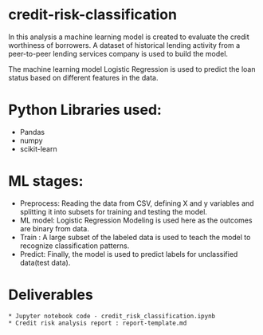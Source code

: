 # credit-risk-classification

In this analysis a machine learning model is created to evaluate the credit worthiness of borrowers. A dataset of historical lending activity from a peer-to-peer lending services company is used to build the model.

The machine learning model Logistic Regression is used to predict the loan status based on different features in the data.

# Python Libraries used:
  * Pandas
  * numpy
  * scikit-learn

# ML stages:

   * Preprocess: Reading the data from CSV, defining X and y variables and splitting it into subsets for training and testing the model.
   * ML model: Logistic Regression Modeling is used here as the outcomes are binary from data.
   * Train : A large subset of the labeled data is used to teach the model to recognize classification patterns.
   * Predict: Finally, the model is used to predict labels for unclassified data(test data).

 # Deliverables 
    * Jupyter notebook code - credit_risk_classification.ipynb
    * Credit risk analysis report : report-template.md
    

